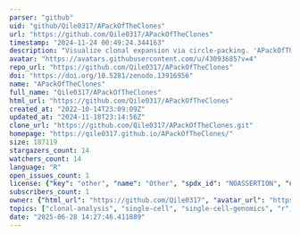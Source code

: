 ```yaml
---
parser: "github"
uid: "github/Qile0317/APackOfTheClones"
url: "https://github.com/Qile0317/APackOfTheClones"
timestamp: "2024-11-24 00:49:24.344163"
description: "Visualize clonal expansion via circle-packing. 'APackOfTheClones' extends 'scRepertoire' to produce a publication-ready visualization of clonal expansion at a single cell resolution, by representing expanded clones as differently sized circles."
avatar: "https://avatars.githubusercontent.com/u/43093685?v=4"
repo_url: "https://github.com/Qile0317/APackOfTheClones"
doi: "https://doi.org/10.5281/zenodo.13916956"
name: "APackOfTheClones"
full_name: "Qile0317/APackOfTheClones"
html_url: "https://github.com/Qile0317/APackOfTheClones"
created_at: "2022-10-14T23:09:09Z"
updated_at: "2024-11-18T23:14:56Z"
clone_url: "https://github.com/Qile0317/APackOfTheClones.git"
homepage: "https://qile0317.github.io/APackOfTheClones/"
size: 187119
stargazers_count: 14
watchers_count: 14
language: "R"
open_issues_count: 1
license: {"key": "other", "name": "Other", "spdx_id": "NOASSERTION", "url": null, "node_id": "MDc6TGljZW5zZTA="}
subscribers_count: 1
owner: {"html_url": "https://github.com/Qile0317", "avatar_url": "https://avatars.githubusercontent.com/u/43093685?v=4", "login": "Qile0317", "type": "User"}
topics: ["clonal-analysis", "single-cell", "single-cell-genomics", "r", "seurat", "immune-repertoire", "immune-system", "scrna-seq", "scrnaseq"]
date: "2025-06-28 14:27:46.411889"
---
```

